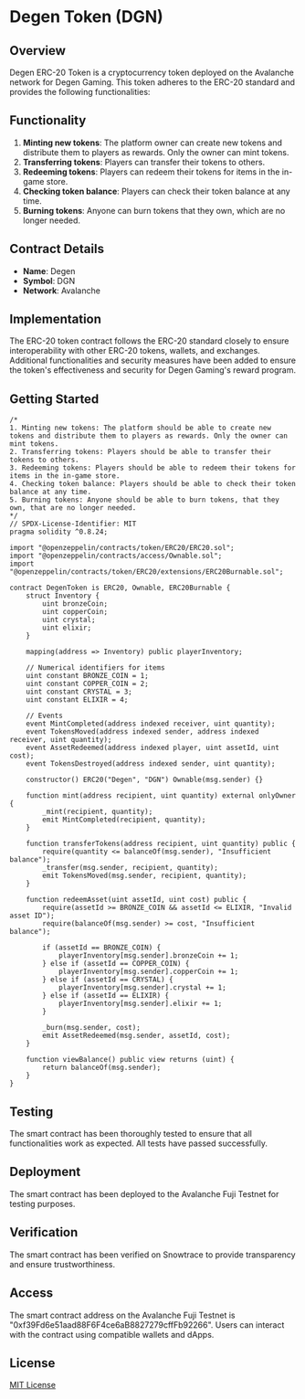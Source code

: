 # Degen Token (DGN)

## Overview
Degen ERC-20 Token is a cryptocurrency token deployed on the Avalanche network for Degen Gaming. This token adheres to the ERC-20 standard and provides the following functionalities:

## Functionality
1. **Minting new tokens**: The platform owner can create new tokens and distribute them to players as rewards. Only the owner can mint tokens.
2. **Transferring tokens**: Players can transfer their tokens to others.
3. **Redeeming tokens**: Players can redeem their tokens for items in the in-game store.
4. **Checking token balance**: Players can check their token balance at any time.
5. **Burning tokens**: Anyone can burn tokens that they own, which are no longer needed.

## Contract Details
- **Name**: Degen
- **Symbol**: DGN
- **Network**: Avalanche

## Implementation
The ERC-20 token contract follows the ERC-20 standard closely to ensure interoperability with other ERC-20 tokens, wallets, and exchanges. Additional functionalities and security measures have been added to ensure the token's effectiveness and security for Degen Gaming's reward program.

## Getting Started
```solidity
/*
1. Minting new tokens: The platform should be able to create new tokens and distribute them to players as rewards. Only the owner can mint tokens.
2. Transferring tokens: Players should be able to transfer their tokens to others.
3. Redeeming tokens: Players should be able to redeem their tokens for items in the in-game store.
4. Checking token balance: Players should be able to check their token balance at any time.
5. Burning tokens: Anyone should be able to burn tokens, that they own, that are no longer needed.
*/
// SPDX-License-Identifier: MIT
pragma solidity ^0.8.24;

import "@openzeppelin/contracts/token/ERC20/ERC20.sol";
import "@openzeppelin/contracts/access/Ownable.sol";
import "@openzeppelin/contracts/token/ERC20/extensions/ERC20Burnable.sol";

contract DegenToken is ERC20, Ownable, ERC20Burnable {
    struct Inventory {
        uint bronzeCoin;
        uint copperCoin;
        uint crystal;
        uint elixir;
    }

    mapping(address => Inventory) public playerInventory;

    // Numerical identifiers for items
    uint constant BRONZE_COIN = 1;
    uint constant COPPER_COIN = 2;
    uint constant CRYSTAL = 3;
    uint constant ELIXIR = 4;

    // Events
    event MintCompleted(address indexed receiver, uint quantity);
    event TokensMoved(address indexed sender, address indexed receiver, uint quantity);
    event AssetRedeemed(address indexed player, uint assetId, uint cost);
    event TokensDestroyed(address indexed sender, uint quantity);

    constructor() ERC20("Degen", "DGN") Ownable(msg.sender) {}

    function mint(address recipient, uint quantity) external onlyOwner {
        _mint(recipient, quantity);
        emit MintCompleted(recipient, quantity);
    }

    function transferTokens(address recipient, uint quantity) public {
        require(quantity <= balanceOf(msg.sender), "Insufficient balance");
        _transfer(msg.sender, recipient, quantity);
        emit TokensMoved(msg.sender, recipient, quantity);
    }

    function redeemAsset(uint assetId, uint cost) public {
        require(assetId >= BRONZE_COIN && assetId <= ELIXIR, "Invalid asset ID");
        require(balanceOf(msg.sender) >= cost, "Insufficient balance");

        if (assetId == BRONZE_COIN) {
            playerInventory[msg.sender].bronzeCoin += 1;
        } else if (assetId == COPPER_COIN) {
            playerInventory[msg.sender].copperCoin += 1;
        } else if (assetId == CRYSTAL) {
            playerInventory[msg.sender].crystal += 1;
        } else if (assetId == ELIXIR) {
            playerInventory[msg.sender].elixir += 1;
        }

        _burn(msg.sender, cost);
        emit AssetRedeemed(msg.sender, assetId, cost);
    }

    function viewBalance() public view returns (uint) {
        return balanceOf(msg.sender);
    }
}
```
    
## Testing
The smart contract has been thoroughly tested to ensure that all functionalities work as expected. All tests have passed successfully.

## Deployment
The smart contract has been deployed to the Avalanche Fuji Testnet for testing purposes.

## Verification
The smart contract has been verified on Snowtrace to provide transparency and ensure trustworthiness.

## Access
The smart contract address on the Avalanche Fuji Testnet is "0xf39Fd6e51aad88F6F4ce6aB8827279cffFb92266". Users can interact with the contract using compatible wallets and dApps.

## License
[MIT License](../../LICENSE)
